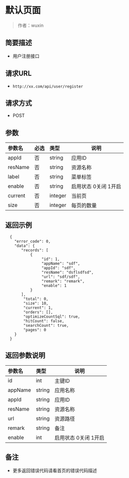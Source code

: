 # 默认页面

> 作者：wuxin

## 简要描述

- 用户注册接口

## 请求URL
- ` http://xx.com/api/user/register `
  
## 请求方式
- POST 

## 参数

|参数名|必选|类型|说明|
|:----    |:---|:----- |-----   |
|appId |否  |string |应用ID   |
|resName |否  |string | 资源名称    |
|label     |否  |string | 菜单标签    |
|enable     |否  |string | 启用状态 0关闭 1开启    |
|current     |否  |integer | 当前页    |
|size     |否  |integer | 每页的数量    |

## 返回示例 

``` 
  {
    "error_code": 0,
    "data": {
       "records": [
		   {
				"id": 1,
				"appName": "sdf",
				"appId": "sdf",
				"resName": "dsflsdfsd",
				"url": "sdf/sdf",
				"remark": "remark",
				"enable": 1
		   }
	   ],
        "total": 0,
        "size": 10,
        "current": 1,
        "orders": [],
        "optimizeCountSql": true,
        "hitCount": false,
        "searchCount": true,
        "pages": 0
    }
  }
```

## 返回参数说明 

|参数名|类型|说明|
|:-----  |:-----|-----                           |
|id |int   |主键ID  |
|appName |string   |应用名称  |
|appId |string   |应用ID  |
|resName |string   |资源名称  |
|url |string   |资源路径  |
|remark |string   |备注  |
|enable |int   |启用状态 0关闭 1开启  |

## 备注 

- 更多返回错误代码请看首页的错误代码描述